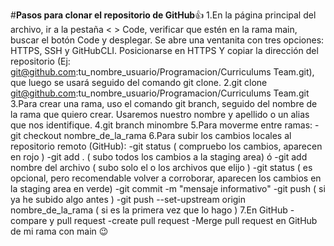 #**Pasos para clonar el repositorio de GitHub**:+1:
1.En la página principal del archivo, ir a la pestaña < > Code, verificar que estén en la rama main, buscar el botón Code y desplegar. Se abre una ventanita con tres opciones: HTTPS, SSH y GitHubCLI. Posicionarse en HTTPS Y copiar la dirección del repositorio (Ej: git@github.com:tu_nombre_usuario/Programacion/Curriculums Team.git), que luego se usará seguido del comando git clone.
2.git clone git@github.com:tu_nombre_usuario/Programacion/Curriculums Team.git
3.Para crear una rama, uso el comando git branch, seguido del nombre de la rama que quiero crear. Usaremos nuestro nombre y apellido o un alias que nos identifique.
4.git branch minombre
5.Para moverme entre ramas:
-git checkout nombre_de_la_rama
6.Para subir los cambios locales al repositorio remoto (GitHub):
-git status ( compruebo los cambios, aparecen en rojo )
-git add . ( subo todos los cambios a la staging area) ó
-git add nombre del archivo ( subo solo el o los archivos que elijo )
-git status ( es opcional, pero recomendable volver a corroborar, aparecen los cambios en la staging area en verde)
-git commit -m "mensaje informativo"
-git push ( si ya he subido algo antes )
-git push --set-upstream origin nombre_de_la_rama ( si es la primera vez que lo hago )
7.En GitHub
-compare y pull request
-create pull request
-Merge pull request en GitHub de mi rama con main 
:wink:




